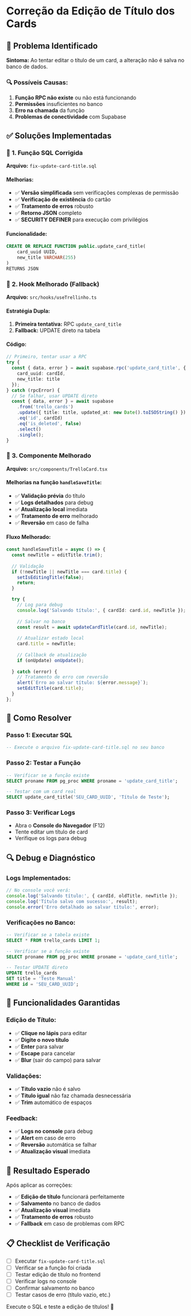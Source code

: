 # Correção da Edição de Título dos Cards

## 🚨 Problema Identificado

**Sintoma:** Ao tentar editar o título de um card, a alteração não é salva no banco de dados.

### 🔍 Possíveis Causas:
1. **Função RPC não existe** ou não está funcionando
2. **Permissões** insuficientes no banco
3. **Erro na chamada** da função
4. **Problemas de conectividade** com Supabase

## ✅ Soluções Implementadas

### 🔧 **1. Função SQL Corrigida**

**Arquivo:** `fix-update-card-title.sql`

#### **Melhorias:**
- ✅ **Versão simplificada** sem verificações complexas de permissão
- ✅ **Verificação de existência** do cartão
- ✅ **Tratamento de erros** robusto
- ✅ **Retorno JSON** completo
- ✅ **SECURITY DEFINER** para execução com privilégios

#### **Funcionalidade:**
```sql
CREATE OR REPLACE FUNCTION public.update_card_title(
    card_uuid UUID,
    new_title VARCHAR(255)
)
RETURNS JSON
```

### 🔧 **2. Hook Melhorado (Fallback)**

**Arquivo:** `src/hooks/useTrellinho.ts`

#### **Estratégia Dupla:**
1. **Primeira tentativa:** RPC `update_card_title`
2. **Fallback:** UPDATE direto na tabela

#### **Código:**
```typescript
// Primeiro, tentar usar a RPC
try {
  const { data, error } = await supabase.rpc('update_card_title', {
    card_uuid: cardId,
    new_title: title
  });
} catch (rpcError) {
  // Se falhar, usar UPDATE direto
  const { data, error } = await supabase
    .from('trello_cards')
    .update({ title: title, updated_at: new Date().toISOString() })
    .eq('id', cardId)
    .eq('is_deleted', false)
    .select()
    .single();
}
```

### 🔧 **3. Componente Melhorado**

**Arquivo:** `src/components/TrelloCard.tsx`

#### **Melhorias na função `handleSaveTitle`:**
- ✅ **Validação prévia** do título
- ✅ **Logs detalhados** para debug
- ✅ **Atualização local** imediata
- ✅ **Tratamento de erro** melhorado
- ✅ **Reversão** em caso de falha

#### **Fluxo Melhorado:**
```typescript
const handleSaveTitle = async () => {
  const newTitle = editTitle.trim();
  
  // Validação
  if (!newTitle || newTitle === card.title) {
    setIsEditingTitle(false);
    return;
  }

  try {
    // Log para debug
    console.log('Salvando título:', { cardId: card.id, newTitle });
    
    // Salvar no banco
    const result = await updateCardTitle(card.id, newTitle);
    
    // Atualizar estado local
    card.title = newTitle;
    
    // Callback de atualização
    if (onUpdate) onUpdate();
    
  } catch (error) {
    // Tratamento de erro com reversão
    alert(`Erro ao salvar título: ${error.message}`);
    setEditTitle(card.title);
  }
};
```

## 🎯 **Como Resolver**

### **Passo 1: Executar SQL**
```sql
-- Execute o arquivo fix-update-card-title.sql no seu banco
```

### **Passo 2: Testar a Função**
```sql
-- Verificar se a função existe
SELECT proname FROM pg_proc WHERE proname = 'update_card_title';

-- Testar com um card real
SELECT update_card_title('SEU_CARD_UUID', 'Título de Teste');
```

### **Passo 3: Verificar Logs**
- Abra o **Console do Navegador** (F12)
- Tente editar um título de card
- Verifique os logs para debug

## 🔍 **Debug e Diagnóstico**

### **Logs Implementados:**
```javascript
// No console você verá:
console.log('Salvando título:', { cardId, oldTitle, newTitle });
console.log('Título salvo com sucesso:', result);
console.error('Erro detalhado ao salvar título:', error);
```

### **Verificações no Banco:**
```sql
-- Verificar se a tabela existe
SELECT * FROM trello_cards LIMIT 1;

-- Verificar se a função existe
SELECT proname FROM pg_proc WHERE proname = 'update_card_title';

-- Testar UPDATE direto
UPDATE trello_cards 
SET title = 'Teste Manual' 
WHERE id = 'SEU_CARD_UUID';
```

## 🚀 **Funcionalidades Garantidas**

### **Edição de Título:**
- ✅ **Clique no lápis** para editar
- ✅ **Digite o novo título**
- ✅ **Enter** para salvar
- ✅ **Escape** para cancelar
- ✅ **Blur** (sair do campo) para salvar

### **Validações:**
- ✅ **Título vazio** não é salvo
- ✅ **Título igual** não faz chamada desnecessária
- ✅ **Trim** automático de espaços

### **Feedback:**
- ✅ **Logs no console** para debug
- ✅ **Alert** em caso de erro
- ✅ **Reversão** automática se falhar
- ✅ **Atualização visual** imediata

## 🎉 **Resultado Esperado**

Após aplicar as correções:
- ✅ **Edição de título** funcionará perfeitamente
- ✅ **Salvamento** no banco de dados
- ✅ **Atualização visual** imediata
- ✅ **Tratamento de erros** robusto
- ✅ **Fallback** em caso de problemas com RPC

## 📋 **Checklist de Verificação**

- [ ] Executar `fix-update-card-title.sql`
- [ ] Verificar se a função foi criada
- [ ] Testar edição de título no frontend
- [ ] Verificar logs no console
- [ ] Confirmar salvamento no banco
- [ ] Testar casos de erro (título vazio, etc.)

Execute o SQL e teste a edição de títulos! 🚀